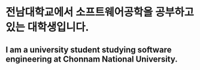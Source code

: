<html>
   <head>
   </head>
   <body>
      <div>
         <h1>전남대학교에서 소프트웨어공학을 공부하고 있는 대학생입니다.</h1>
         <h2>I am a university student studying software engineering at Chonnam National University.</h2>
      </div>      
<!--       <div style="display: flex; justify-content: center;">
         <a href="https://www.jnu.ac.kr/jnumain.aspx">
            <img height="150px" src="https://blog.kakaocdn.net/dn/N2tm8/btqyJ8xqWnV/lBaeSASeXmlQk9qyB2FuV0/img.jpg"/>
         </a>
      </div> -->
   </body>
</html>

<!--
**KwanjoonPark/KwanjoonPark** is a ✨ _special_ ✨ repository because its `README.md` (this file) appears on your GitHub profile.

Here are some ideas to get you started:

- 🔭 I’m currently working on ...
- 🌱 I’m currently learning ...
- 👯 I’m looking to collaborate on ...
- 🤔 I’m looking for help with ...
- 💬 Ask me about ...
- 📫 How to reach me: ...
- 😄 Pronouns: ...
- ⚡ Fun fact: ...
-->
